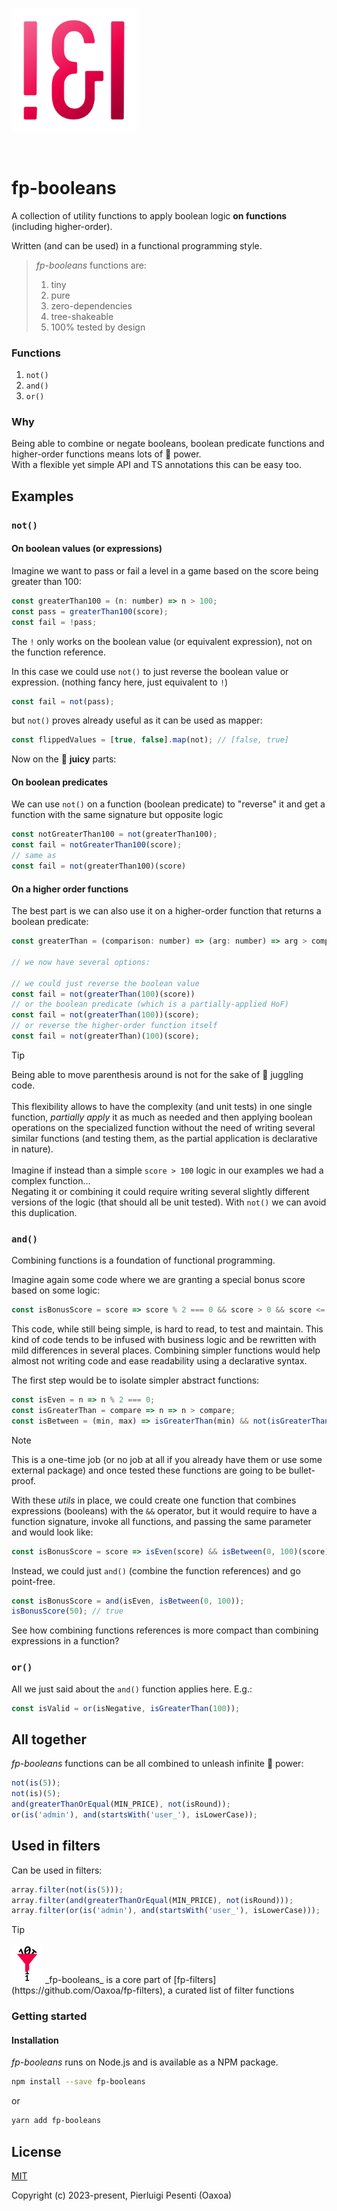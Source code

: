 <img src="./assets/logo.png" alt="" width="200" /><br>
<p><img src="https://github.com/oaxoa/fp-booleans/actions/workflows/build.yml/badge.svg" alt="" /></p>

# fp-booleans

A collection of utility functions to apply boolean logic **on functions** (including higher-order).

Written (and can be used) in a functional programming style.

> _fp-booleans_ functions are:
>
> 1. tiny
> 1. pure
> 1. zero-dependencies
> 1. tree-shakeable
> 1. 100% tested by design

### Functions

1. `not()`
2. `and()`
3. `or()`

### Why

Being able to combine or negate booleans, boolean predicate functions and higher-order functions means lots of
💪 power.<br>
With a flexible yet simple API and TS annotations this can be easy too.

## Examples

### `not()`

#### On boolean values (or expressions)

Imagine we want to pass or fail a level in a game based on the score being greater than 100:

```js
const greaterThan100 = (n: number) => n > 100;
const pass = greaterThan100(score);
const fail = !pass;
```

The `!` only works on the boolean value (or equivalent expression), not on the function reference.

In this case we could use `not()` to just reverse the boolean value or expression.
(nothing fancy here, just equivalent to `!`)

```js
const fail = not(pass);
```

but `not()` proves already useful as it can be used as mapper:

```js
const flippedValues = [true, false].map(not); // [false, true]
```

Now on the 🥭 **juicy** parts:

#### On boolean predicates

We can use `not()` on a function (boolean predicate) to "reverse" it and get
a function with the same signature but opposite logic

```js
const notGreaterThan100 = not(greaterThan100);
const fail = notGreaterThan100(score);
// same as
const fail = not(greaterThan100)(score)
```

#### On a higher order functions

The best part is we can also use it on a higher-order function that returns a boolean predicate:

```js
const greaterThan = (comparison: number) => (arg: number) => arg > comparison;

// we now have several options:

// we could just reverse the boolean value
const fail = not(greaterThan(100)(score))
// or the boolean predicate (which is a partially-applied HoF)
const fail = not(greaterThan(100))(score);
// or reverse the higher-order function itself
const fail = not(greaterThan)(100)(score);
```

> [!TIP]
> Being able to move parenthesis around is not for the sake of 🤹 juggling code.<br><br>
> This flexibility allows to have the complexity (and unit tests) in one single function, _partially apply_ it as much
> as needed and then applying boolean operations on the specialized function without the need of writing several similar
> functions (and testing them, as the partial application is declarative in nature).<br><br>Imagine if instead than a
> simple `score > 100` logic in our examples we had a
> complex function&hellip; <br>Negating it or combining it could require writing several slightly different versions
> of the logic (that should all be
> unit tested). With `not()` we can avoid this duplication.

### `and()`

Combining functions is a foundation of functional programming.

Imagine again some code where we are granting a special bonus score based on some logic:

```js
const isBonusScore = score => score % 2 === 0 && score > 0 && score <= 100;
```

This code, while still being simple, is hard to read, to test and maintain.
This kind of code tends to be infused with business logic and be rewritten with mild differences in several places.
Combining simpler functions would help almost not writing code and ease readability using a declarative syntax.

The first step would be to isolate simpler abstract functions:

```js
const isEven = n => n % 2 === 0;
const isGreaterThan = compare => n => n > compare;
const isBetween = (min, max) => isGreaterThan(min) && not(isGreaterThan(max));
```

> [!NOTE]
> This is a one-time job (or no job at all if you already have them or use some external package) and once tested these
> functions are going to be
> bullet-proof.

With these _utils_ in place, we could create one function that combines expressions (booleans) with the `&&` operator,
but it would require to
have a function signature, invoke all functions, and passing the same parameter and would look like:

```js
const isBonusScore = score => isEven(score) && isBetween(0, 100)(score);
```

Instead, we could just `and()` (combine the function references) and go point-free.

```js
const isBonusScore = and(isEven, isBetween(0, 100));
isBonusScore(50); // true
```

See how combining functions references is more compact than combining expressions in a function?

### `or()`

All we just said about the `and()` function applies here. E.g.:

```js
const isValid = or(isNegative, isGreaterThan(100));
```

## All together

_fp-booleans_ functions can be all combined to unleash infinite 🚀 power:

```js
not(is(5));
not(is)(5);
and(greaterThanOrEqual(MIN_PRICE), not(isRound));
or(is('admin'), and(startsWith('user_'), isLowerCase));
```

## Used in filters

Can be used in filters:

```js
array.filter(not(is(5)));
array.filter(and(greaterThanOrEqual(MIN_PRICE), not(isRound)));
array.filter(or(is('admin'), and(startsWith('user_'), isLowerCase)));
```

> [!TIP]
> <img src="https://github.com/Oaxoa/fp-filters/raw/master/assets/logo.png" alt="" width="50" />
> _fp-booleans_ is a core part of [fp-filters](https://github.com/Oaxoa/fp-filters), a curated list of filter functions

### Getting started

#### Installation

_fp-booleans_ runs on Node.js and is available as a NPM package.

```bash
npm install --save fp-booleans
```

or

```bash
yarn add fp-booleans
```

## License

[MIT](https://opensource.org/licenses/MIT)

Copyright (c) 2023-present, Pierluigi Pesenti (Oaxoa)